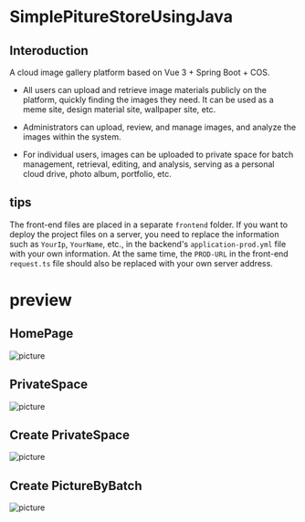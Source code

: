 # SimplePitureStoreUsingJava
## Interoduction
A cloud image gallery platform based on Vue 3 + Spring Boot + COS.

- All users can upload and retrieve image materials publicly on the platform, quickly finding the images they need. It can be used as a meme site, design material site, wallpaper site, etc.

- Administrators can upload, review, and manage images, and analyze the images within the system.

- For individual users, images can be uploaded to private space for batch management, retrieval, editing, and analysis, serving as a personal cloud drive, photo album, portfolio, etc.

## tips
The front-end files are placed in a separate `frontend` folder. If you want to deploy the project files on a server, you need to replace the information such as `YourIp`, `YourName`, etc., in the backend's `application-prod.yml` file with your own information. At the same time, the `PROD-URL` in the front-end `request.ts` file should also be replaced with your own server address.

# preview
## HomePage
![picture](https://flower-1334049508.cos.ap-nanjing.myqcloud.com/space/1892816537559875585/2025-02-21_uu05ru2cukh8u2v5.webp)
## PrivateSpace
![picture](https://flower-1334049508.cos.ap-nanjing.myqcloud.com/space/1892816537559875585/2025-02-21_f8qch219vwpscfe4.webp)
## Create PrivateSpace
![picture](https://flower-1334049508.cos.ap-nanjing.myqcloud.com/space/1892816537559875585/2025-02-22_y89blb0zy69ln8pc.webp)
## Create PictureByBatch
![picture](https://flower-1334049508.cos.ap-nanjing.myqcloud.com/space/1892816537559875585/2025-02-22_y89blb0zy69ln8pc.webp)

